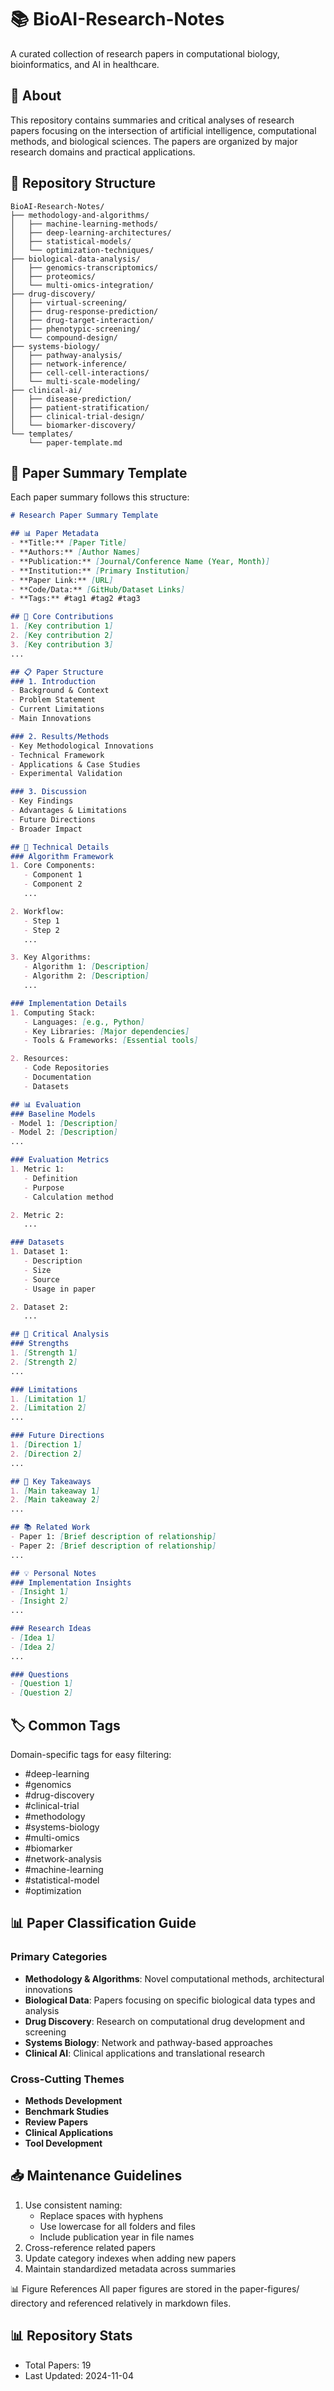 # 📚 BioAI-Research-Notes
A curated collection of research papers in computational biology, bioinformatics, and AI in healthcare.

## 📖 About
This repository contains summaries and critical analyses of research papers focusing on the intersection of artificial intelligence, computational methods, and biological sciences. The papers are organized by major research domains and practical applications.

## 📁 Repository Structure
```
BioAI-Research-Notes/
├── methodology-and-algorithms/
│   ├── machine-learning-methods/
│   ├── deep-learning-architectures/
│   ├── statistical-models/
│   └── optimization-techniques/
├── biological-data-analysis/
│   ├── genomics-transcriptomics/
│   ├── proteomics/
│   └── multi-omics-integration/
├── drug-discovery/
│   ├── virtual-screening/
│   ├── drug-response-prediction/
│   ├── drug-target-interaction/
│   ├── phenotypic-screening/
│   └── compound-design/
├── systems-biology/
│   ├── pathway-analysis/
│   ├── network-inference/
│   ├── cell-cell-interactions/
│   └── multi-scale-modeling/
├── clinical-ai/
│   ├── disease-prediction/
│   ├── patient-stratification/
│   ├── clinical-trial-design/
│   └── biomarker-discovery/
└── templates/
    └── paper-template.md
```

## 📝 Paper Summary Template
Each paper summary follows this structure:

```markdown
# Research Paper Summary Template

## 📊 Paper Metadata
- **Title:** [Paper Title]
- **Authors:** [Author Names]
- **Publication:** [Journal/Conference Name (Year, Month)]
- **Institution:** [Primary Institution]
- **Paper Link:** [URL]
- **Code/Data:** [GitHub/Dataset Links]
- **Tags:** #tag1 #tag2 #tag3

## 🎯 Core Contributions
1. [Key contribution 1]
2. [Key contribution 2]
3. [Key contribution 3]
...

## 📋 Paper Structure
### 1. Introduction
- Background & Context
- Problem Statement
- Current Limitations
- Main Innovations

### 2. Results/Methods
- Key Methodological Innovations
- Technical Framework
- Applications & Case Studies
- Experimental Validation

### 3. Discussion
- Key Findings
- Advantages & Limitations
- Future Directions
- Broader Impact

## 🔬 Technical Details
### Algorithm Framework
1. Core Components:
   - Component 1
   - Component 2
   ...

2. Workflow:
   - Step 1
   - Step 2
   ...

3. Key Algorithms:
   - Algorithm 1: [Description]
   - Algorithm 2: [Description]
   ...

### Implementation Details
1. Computing Stack:
   - Languages: [e.g., Python]
   - Key Libraries: [Major dependencies]
   - Tools & Frameworks: [Essential tools]

2. Resources:
   - Code Repositories
   - Documentation
   - Datasets

## 📊 Evaluation
### Baseline Models
- Model 1: [Description]
- Model 2: [Description]
...

### Evaluation Metrics
1. Metric 1:
   - Definition
   - Purpose
   - Calculation method

2. Metric 2:
   ...

### Datasets
1. Dataset 1:
   - Description
   - Size
   - Source
   - Usage in paper

2. Dataset 2:
   ...

## 💭 Critical Analysis
### Strengths
1. [Strength 1]
2. [Strength 2]
...

### Limitations
1. [Limitation 1]
2. [Limitation 2]
...

### Future Directions
1. [Direction 1]
2. [Direction 2]
...

## 📌 Key Takeaways
1. [Main takeaway 1]
2. [Main takeaway 2]
...

## 📚 Related Work
- Paper 1: [Brief description of relationship]
- Paper 2: [Brief description of relationship]
...

## 💡 Personal Notes
### Implementation Insights
- [Insight 1]
- [Insight 2]
...

### Research Ideas
- [Idea 1]
- [Idea 2]
...

### Questions
- [Question 1]
- [Question 2]

```

## 🏷️ Common Tags
Domain-specific tags for easy filtering:
- #deep-learning
- #genomics
- #drug-discovery
- #clinical-trial
- #methodology
- #systems-biology
- #multi-omics
- #biomarker
- #network-analysis
- #machine-learning
- #statistical-model
- #optimization

## 📊 Paper Classification Guide
### Primary Categories
- **Methodology & Algorithms**: Novel computational methods, architectural innovations
- **Biological Data**: Papers focusing on specific biological data types and analysis
- **Drug Discovery**: Research on computational drug development and screening
- **Systems Biology**: Network and pathway-based approaches
- **Clinical AI**: Clinical applications and translational research

### Cross-Cutting Themes
- **Methods Development**
- **Benchmark Studies**
- **Review Papers**
- **Clinical Applications**
- **Tool Development**

## 📥 Maintenance Guidelines
1. Use consistent naming:
   - Replace spaces with hyphens
   - Use lowercase for all folders and files
   - Include publication year in file names
2. Cross-reference related papers
3. Update category indexes when adding new papers
4. Maintain standardized metadata across summaries

📊 Figure References
All paper figures are stored in the paper-figures/ directory and referenced relatively in markdown files.

## 📊 Repository Stats
- Total Papers: 19
- Last Updated: 2024-11-04
